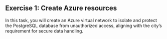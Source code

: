 ## Exercise 1: Create Azure resources 

In this task, you will create an Azure virtual network to isolate and protect the PostgreSQL database from unauthorized access, aligning with the city’s requirement for secure data handling.
